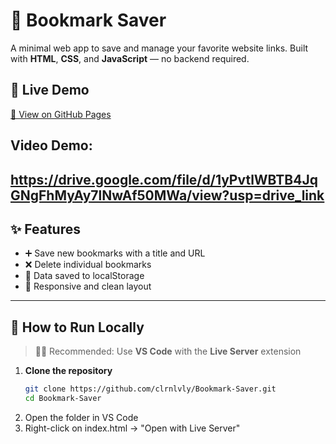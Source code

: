 # 🔖 Bookmark Saver

A minimal web app to save and manage your favorite website links. Built with **HTML**, **CSS**, and **JavaScript** — no backend required.

## 🔗 Live Demo  
[🔗 View on GitHub Pages](https://clrnlvly.github.io/Bookmark-Saver/)

## Video Demo:
https://drive.google.com/file/d/1yPvtlWBTB4JqGNgFhMyAy7lNwAf50MWa/view?usp=drive_link
---

## ✨ Features

- ➕ Save new bookmarks with a title and URL
- ❌ Delete individual bookmarks
- 💾 Data saved to localStorage
- 📱 Responsive and clean layout

---

## 🚀 How to Run Locally

> 🧑‍💻 Recommended: Use **VS Code** with the **Live Server** extension

1. **Clone the repository**
   ```bash
   git clone https://github.com/clrnlvly/Bookmark-Saver.git
   cd Bookmark-Saver
2. Open the folder in VS Code
3. Right-click on index.html → "Open with Live Server"
